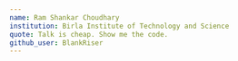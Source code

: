 ```yaml
---
name: Ram Shankar Choudhary
institution: Birla Institute of Technology and Science
quote: Talk is cheap. Show me the code.
github_user: BlankRiser
---
```

